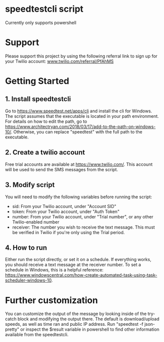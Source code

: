 # speedtestcli script
Currently only supports powershell

# Support
Please support this project by using the following referral link to sign up for your Twilio account:
www.twilio.com/referral/PfAhMS

# Getting Started

## 1. Install speedtestcli
Go to https://www.speedtest.net/apps/cli and install the cli for Windows.  The script assumes that the executable is located in your path environment.  For details on how to edit the path, go to https://www.architectryan.com/2018/03/17/add-to-the-path-on-windows-10/.  Otherwise, you can replace "speedtest" with the full path to the executable.

## 2. Create a twilio account
Free trial accounts are available at https://www.twilio.com/.  This account will be used to send the SMS messages from the script.

## 3. Modify script
You will need to modify the following variables before running the script:
- sid: From your Twilio account, under "Account SID"
- token:  From your Twilio account, under "Auth Token"
- number:  From your Twilio account, under "Trial number", or any other Twilio-enabled number
- receiver:  The number you wish to receive the text message.  This must be verified in Twilio if you're only using the Trial period.

## 4. How to run
Either run the script directly, or set it on a schedule.  If everything works, you should receive a text message at the receiver number.  To set a schedule in Windows, this is a helpful reference:  https://www.windowscentral.com/how-create-automated-task-using-task-scheduler-windows-10.

# Further customization
You can customize the output of the message by looking inside of the try-catch block and modifying the output there.  The default is download/upload speeds, as well as time ran and public IP address.  Run "speedtest -f json-pretty" or inspect the $result variable in powershell to find other information available from the speedtestcli.
